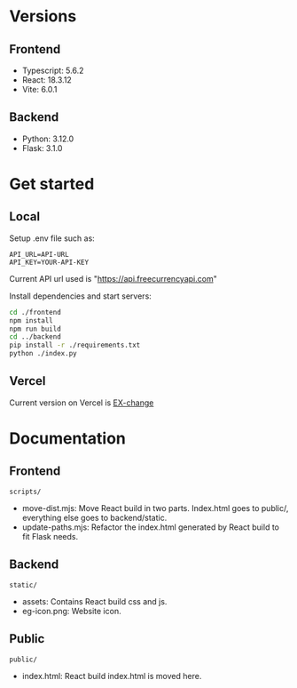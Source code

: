 # Versions

## Frontend
- Typescript: 5.6.2
- React: 18.3.12
- Vite: 6.0.1

## Backend
- Python: 3.12.0
- Flask: 3.1.0

# Get started

## Local
Setup .env file such as:
```.env
API_URL=API-URL
API_KEY=YOUR-API-KEY
```

Current API url used is "https://api.freecurrencyapi.com"

Install dependencies and start servers:
```bash
cd ./frontend
npm install
npm run build
cd ../backend
pip install -r ./requirements.txt
python ./index.py
```

## Vercel
Current version on Vercel is [EX-change](https://ex-change-git-main-mikaellegers-projects.vercel.app/)

# Documentation

## Frontend
```
scripts/
```
- move-dist.mjs: Move React build in two parts. Index.html goes to public/, everything else goes to backend/static.
- update-paths.mjs: Refactor the index.html generated by React build to fit Flask needs.

## Backend
```
static/
```
- assets: Contains React build css and js.
- eg-icon.png: Website icon.

## Public
```
public/
```
- index.html: React build index.html is moved here.
